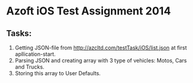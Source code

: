Azoft iOS Test Assignment 2014
=====================

Tasks:
-----
1. Getting JSON-file from http://azcltd.com/testTask/iOS/list.json at first apllication-start.
2. Parsing JSON and creating array with 3 type of vehicles: Motos, Cars and Trucks.
3. Storing this array to User Defaults.

